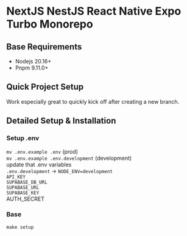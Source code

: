 # NextJS NestJS React Native Expo Turbo Monorepo

## Base Requirements

- Nodejs 20.16+
- Pnpm 9.11.0+

## Quick Project Setup

Work especially great to quickly kick off after creating a new branch.

## Detailed Setup & Installation

### Setup .env

`mv .env.example .env` (prod) <br/>
`mv .env.example .env.development` (development) </br>
update that .env variables </br>
`.env.development` -> `NODE_ENV=development` </br>
`API_KEY`</br>
`SUPABASE_DB_URL` </br>
`SUPABASE_URL` </br>
`SUPABASE_KEY` </br>
AUTH_SECRET

### Base

```make setup```
